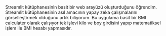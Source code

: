 Streamlit kütüphanesinin basit bir web arayüzü oluşturduğunu öğrendim.
Streamlit kütüphanesinin asıl amacının yapay zeka çalışmalarını görselleştirmek olduğunu artık biliyorum.
Bu uygulama basit bir BMI calculater olarak çalışıyor tek işlevi kilo ve boy girdisini yapıp matematiksel işlem ile BMI hesabı yapmasıdır.
